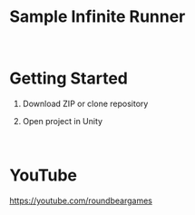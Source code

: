 # Sample Infinite Runner

<br>

# Getting Started

1. Download ZIP or clone repository

2. Open project in Unity

<br>

# YouTube

https://youtube.com/roundbeargames
